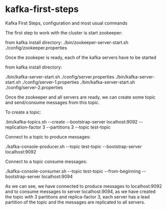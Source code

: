 # kafka-first-steps
Kafka First Steps, configuration and most usual commands

The first step to work with the cluster is start zookeeper:

from kafka install directory: ./bin/zookeeper-server-start.sh ./config/zookeeper.properties

Once the zookeper is ready, each of the kafka servers have to be started

from kafka install directory:

./bin/kafka-server-start.sh ./config/server.properties
./bin/kafka-server-start.sh ./config/server-1.properties
./bin/kafka-server-start.sh ./config/server-2.properties

Once the zookeeper and all servers are ready, we can create some topic and send/consume messages from this topic. 

To create a topic:

.bin/kafka-topics.sh --create --bootstrap-server localhost:9092 --replication-factor 3 --partitions 3 --topic test-topic

Connect to a topic to produce messages:

./kafka-console-producer.sh --topic test-topic --bootstrap-server localhost:9092

Connect to a topic consume messages:

./kafka-console-consumer.sh --topic test-topic --from-beginning --bootstrap-server localhost:9094


As we can see, we have connected to produce messages to localhost:9092 and to consume messages to server localhost:9094, as we have created the topic with 3 partitions and replica-factor 3, each server has a lead partition of the topic and the messages are replicated to all servers.

